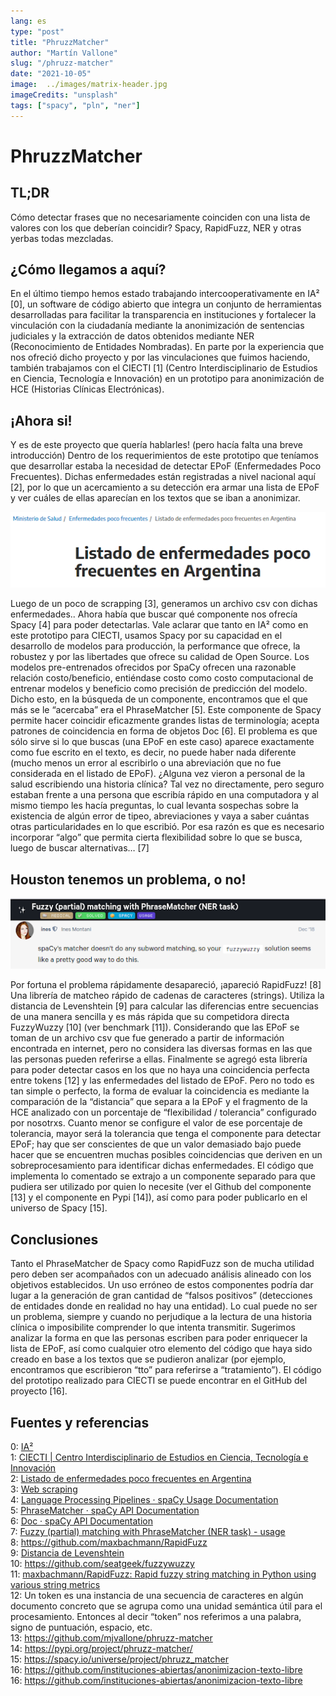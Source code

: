 ```yaml
---
lang: es
type: "post"
title: "PhruzzMatcher"
author: "Martín Vallone"
slug: "/phruzz-matcher"
date: "2021-10-05"
image:  ../images/matrix-header.jpg
imageCredits: "unsplash"
tags: ["spacy", "pln", "ner"]
---
```


 
# PhruzzMatcher

## TL;DR
Cómo detectar frases que no necesariamente coinciden con una lista de valores con los que deberían coincidir? Spacy, RapidFuzz, NER y otras yerbas todas mezcladas.


## ¿Cómo llegamos a aquí?
En el último tiempo hemos estado trabajando intercooperativamente en IA² [0], un software de código abierto que integra un conjunto de herramientas desarrolladas para facilitar la transparencia en instituciones y fortalecer la vinculación con la ciudadanía mediante la anonimización de sentencias judiciales y la extracción de datos obtenidos mediante NER (Reconocimiento de Entidades Nombradas).
En parte por la experiencia que nos ofreció dicho proyecto y por las vinculaciones que fuimos haciendo, también trabajamos con el CIECTI [1] (Centro Interdisciplinario de Estudios en Ciencia, Tecnología e Innovación) en un prototipo para anonimización de HCE (Historias Clínicas Electrónicas).


## ¡Ahora si!
Y es de este proyecto que quería hablarles! (pero hacía falta una breve introducción)
Dentro de los requerimientos de este prototipo que teníamos que desarrollar estaba la necesidad de detectar EPoF (Enfermedades Poco Frecuentes). Dichas enfermedades están registradas a nivel nacional aquí [2], por lo que un acercamiento a su detección era armar una lista de EPoF y ver cuáles de ellas aparecían en los textos que se iban a anonimizar.


![epofs](../images/phruzz-matcher-01.png)

Luego de un poco de scrapping [3], generamos un archivo csv con dichas enfermedades.. Ahora había que buscar qué componente nos ofrecía Spacy [4] para poder detectarlas. 
Vale aclarar que tanto en IA² como en este prototipo para CIECTI, usamos Spacy por su capacidad en el desarrollo de modelos para producción, la performance que ofrece, la robustez y por las libertades que ofrece su calidad de Open Source.
Los modelos pre-entrenados ofrecidos por SpaCy ofrecen una razonable relación costo/beneficio, entiéndase costo como costo computacional de entrenar modelos y beneficio como precisión de predicción del modelo.
Dicho esto, en la búsqueda de un componente, encontramos que el que más se le “acercaba” era el PhraseMatcher [5]. Este componente de Spacy permite hacer coincidir eficazmente grandes listas de terminología; acepta patrones de coincidencia en forma de objetos Doc [6]. 
El problema es que sólo sirve si lo que buscas (una EPoF en este caso) aparece exactamente como fue escrito en el texto, es decir, no puede haber nada diferente (mucho menos un error al escribirlo o una abreviación que no fue considerada en el listado de EPoF). 
¿Alguna vez vieron a personal de la salud escribiendo una historia clínica? Tal vez no directamente, pero seguro estaban frente a una persona que escribía rápido en una computadora y al mismo tiempo les hacía preguntas, lo cual levanta sospechas sobre la existencia de algún error de tipeo, abreviaciones y vaya a saber cuántas otras particularidades en lo que escribió.
Por esa razón es que es necesario incorporar “algo” que permita cierta flexibilidad sobre lo que se busca, luego de buscar alternativas… [7]


## Houston tenemos un problema, o no!

![issue-spacy](../images/phruzz-matcher-02.png)

Por fortuna el problema rápidamente desapareció, ¡apareció RapidFuzz! [8] Una librería de matcheo rápido de cadenas de caracteres (strings). Utiliza la distancia de Levenshtein [9] para calcular las diferencias entre secuencias de una manera sencilla y es más rápida que su competidora directa FuzzyWuzzy [10] (ver benchmark [11]).
Considerando que las EPoF se toman de un archivo csv que fue generado a partir de información encontrada en internet, pero no considera las diversas formas en las que las personas pueden referirse a ellas.
Finalmente se agregó esta librería para poder detectar casos en los que no haya una coincidencia perfecta entre tokens [12] y las enfermedades del listado de EPoF.
Pero no todo es tan simple o perfecto, la forma de evaluar la coincidencia es mediante la comparación de la “distancia” que separa a la EPoF y el fragmento de la HCE analizado con un porcentaje de “flexibilidad / tolerancia” configurado por nosotrxs.
Cuanto menor se configure el valor de ese porcentaje de tolerancia, mayor será la tolerancia que tenga el componente para detectar EPoF; hay que ser conscientes de que un valor demasiado bajo puede hacer que se encuentren muchas posibles coincidencias que deriven en un sobreprocesamiento para identificar dichas enfermedades.
El código que implementa lo comentado se extrajo a un componente separado para que pudiera ser utilizado por quien lo necesite (ver el Github del componente [13] y el componente en Pypi [14]), así como para poder publicarlo en el universo de Spacy [15].

 
## Conclusiones
Tanto el PhraseMatcher de Spacy como RapidFuzz son de mucha utilidad pero deben ser acompañados con un adecuado análisis alineado con los objetivos establecidos. Un uso erróneo de estos componentes podría dar lugar a la generación de gran cantidad de “falsos positivos” (detecciones de entidades donde en realidad no hay una entidad). 
Lo cual puede no ser un problema, siempre y cuando no perjudique a la lectura de una historia clínica o imposibilite comprender lo que intenta transmitir.
Sugerimos analizar la forma en que las personas escriben para poder enriquecer la lista de EPoF, así como cualquier otro elemento del código que haya sido creado en base a los textos que se pudieron analizar (por ejemplo, encontramos que escribieron “tto” para referirse a “tratamiento”).
El código del prototipo realizado para CIECTI se puede encontrar en el GitHub del proyecto [16].



## Fuentes y referencias
0: [IA²](https://www.ia2.coop/)<br/>
1: [CIECTI | Centro Interdisciplinario de Estudios en Ciencia, Tecnología e Innovación](http://www.ciecti.org.ar/)<br/>
2: [Listado de enfermedades poco frecuentes en Argentina](https://www.argentina.gob.ar/salud/pocofrecuentes/listado)<br/>
3: [Web scraping](https://es.wikipedia.org/wiki/Web_scraping)<br/>
4: [Language Processing Pipelines · spaCy Usage Documentation](https://spacy.io/usage/processing-pipelines)<br/>
5: [PhraseMatcher · spaCy API Documentation](https://spacy.io/api/phrasematcher)<br/>
6: [Doc · spaCy API Documentation](https://spacy.io/api/doc)<br/>
7: [Fuzzy (partial) matching with PhraseMatcher (NER task) - usage](https://support.prodi.gy/t/fuzzy-partial-matching-with-phrasematcher-ner-task/1084/8)<br/>
8: https://github.com/maxbachmann/RapidFuzz<br/>
9: [Distancia de Levenshtein](https://es.wikipedia.org/wiki/Distancia_de_Levenshtein)<br/>
10: https://github.com/seatgeek/fuzzywuzzy<br/>
11: [maxbachmann/RapidFuzz: Rapid fuzzy string matching in Python using various string metrics](https://github.com/maxbachmann/RapidFuzz#benchmark)<br/>
12: Un token es una instancia de una secuencia de caracteres en algún documento concreto que se agrupa como una unidad semántica útil para el procesamiento. Entonces al decir “token” nos referimos a una palabra, signo de puntuación, espacio, etc.<br/>
13: https://github.com/mjvallone/phruzz-matcher<br/>
14: https://pypi.org/project/phruzz-matcher/<br/>
15: https://spacy.io/universe/project/phruzz_matcher<br/>
16: https://github.com/instituciones-abiertas/anonimizacion-texto-libre<br/>
16: https://github.com/instituciones-abiertas/anonimizacion-texto-libre<br/>

